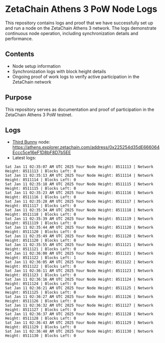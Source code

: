 # ZetaChain Athens 3 PoW Node Logs
This repository contains logs and proof that we have successfully set up and run a node on the ZetaChain Athens 3 network. The logs demonstrate continuous node operation, including synchronization details and performance.

## Contents
- Node setup information
- Synchronization logs with block height details
- Ongoing proof of work logs to verify active participation in the ZetaChain network

## Purpose
This repository serves as documentation and proof of participation in the ZetaChain Athens 3 PoW testnet.

## Logs

- [Third Bunny](https://thirdbunny.xyz/) node: https://athens.explorer.zetachain.com/address/0x225254d35dE666064Eccc5ce16eF1D8bF8D7b5EE
- Latest logs:
```
Sat Jan 11 02:35:07 AM UTC 2025 Your Node Height: 8511113 | Network Height: 8511113 | Blocks Left: 0
Sat Jan 11 02:35:13 AM UTC 2025 Your Node Height: 8511114 | Network Height: 8511114 | Blocks Left: 0
Sat Jan 11 02:35:18 AM UTC 2025 Your Node Height: 8511115 | Network Height: 8511115 | Blocks Left: 0
Sat Jan 11 02:35:23 AM UTC 2025 Your Node Height: 8511116 | Network Height: 8511116 | Blocks Left: 0
Sat Jan 11 02:35:28 AM UTC 2025 Your Node Height: 8511117 | Network Height: 8511117 | Blocks Left: 0
Sat Jan 11 02:35:34 AM UTC 2025 Your Node Height: 8511118 | Network Height: 8511118 | Blocks Left: 0
Sat Jan 11 02:35:39 AM UTC 2025 Your Node Height: 8511119 | Network Height: 8511119 | Blocks Left: 0
Sat Jan 11 02:35:44 AM UTC 2025 Your Node Height: 8511120 | Network Height: 8511120 | Blocks Left: 0
Sat Jan 11 02:35:49 AM UTC 2025 Your Node Height: 8511120 | Network Height: 8511120 | Blocks Left: 0
Sat Jan 11 02:35:55 AM UTC 2025 Your Node Height: 8511121 | Network Height: 8511121 | Blocks Left: 0
Sat Jan 11 02:36:00 AM UTC 2025 Your Node Height: 8511121 | Network Height: 8511122 | Blocks Left: 1
Sat Jan 11 02:36:05 AM UTC 2025 Your Node Height: 8511122 | Network Height: 8511122 | Blocks Left: 0
Sat Jan 11 02:36:11 AM UTC 2025 Your Node Height: 8511123 | Network Height: 8511123 | Blocks Left: 0
Sat Jan 11 02:36:16 AM UTC 2025 Your Node Height: 8511124 | Network Height: 8511124 | Blocks Left: 0
Sat Jan 11 02:36:21 AM UTC 2025 Your Node Height: 8511125 | Network Height: 8511125 | Blocks Left: 0
Sat Jan 11 02:36:27 AM UTC 2025 Your Node Height: 8511126 | Network Height: 8511126 | Blocks Left: 0
Sat Jan 11 02:36:32 AM UTC 2025 Your Node Height: 8511127 | Network Height: 8511127 | Blocks Left: 0
Sat Jan 11 02:36:37 AM UTC 2025 Your Node Height: 8511128 | Network Height: 8511128 | Blocks Left: 0
Sat Jan 11 02:36:43 AM UTC 2025 Your Node Height: 8511129 | Network Height: 8511129 | Blocks Left: 0
Sat Jan 11 02:36:48 AM UTC 2025 Your Node Height: 8511130 | Network Height: 8511130 | Blocks Left: 0
```
